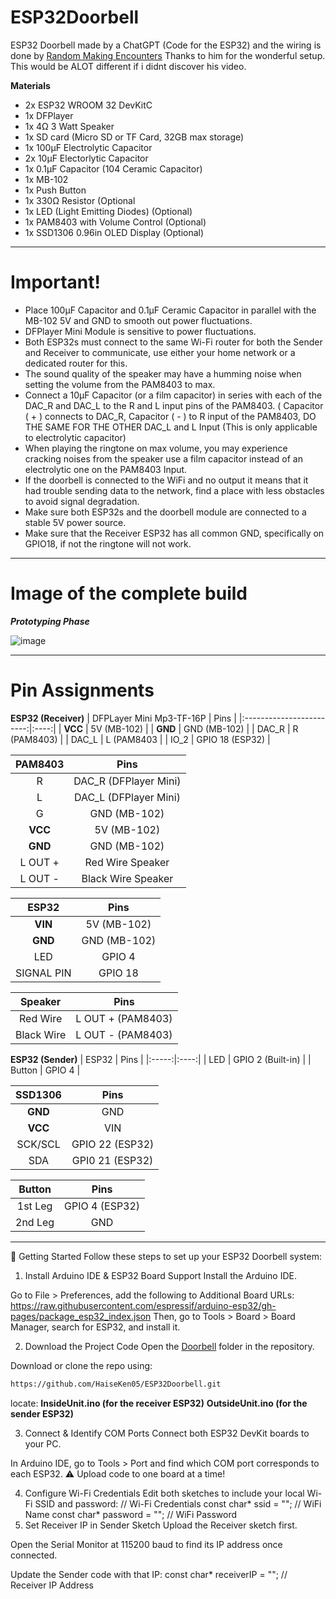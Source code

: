 # ESP32Doorbell
ESP32 Doorbell made by a ChatGPT (Code for the ESP32) and the wiring is done by [Random Making Encounters](https://www.youtube.com/watch?v=44uBA2G4OIQ&t=416s) Thanks to him for the wonderful setup. This would be ALOT different if i didnt discover his video.

**Materials**
-  2x ESP32 WROOM 32 DevKitC
-  1x DFPlayer
-  1x 4Ω 3 Watt Speaker
-  1x SD card (Micro SD or TF Card, 32GB max storage)
-  1x 100µF Electrolytic Capacitor
-  2x 10µF Electorlytic Capacitor
-  1x 0.1µF Capacitor (104 Ceramic Capacitor)
-  1x MB-102
-  1x Push Button
-  1x 330Ω Resistor (Optional
-  1x LED (Light Emitting Diodes) (Optional)
-  1x PAM8403 with Volume Control (Optional)
-  1x SSD1306 0.96in OLED Display (Optional)

-------------------------------------------------------------------------------------------

# Important!
-  Place 100µF Capacitor and 0.1µF Ceramic Capacitor in parallel with the MB-102 5V and GND to smooth out power fluctuations.
-  DFPlayer Mini Module is sensitive to power fluctuations.
-  Both ESP32s must connect to the same Wi-Fi router for both the Sender and Receiver to communicate, use either your home network or a dedicated router for this.
-  The sound quality of the speaker may have a humming noise when setting the volume from the PAM8403 to max.
-  Connect a 10µF Capacitor (or a film capacitor) in series with each of the DAC_R and DAC_L to the R and L input pins of the PAM8403. ( Capacitor ( + ) connects to DAC_R, Capacitor ( - ) to R input of the PAM8403, DO THE SAME FOR THE OTHER DAC_L and L Input (This is only applicable to electrolytic capacitor)
-  When playing the ringtone on max volume, you may experience cracking noises from the speaker use a film capacitor instead of an electrolytic one on the PAM8403 Input.
-  If the doorbell is connected to the WiFi and no output it means that it had trouble sending data to the network, find a place with less obstacles to avoid signal degradation.
-  Make sure both ESP32s and the doorbell module are connected to a stable 5V power source.
-  Make sure that the Receiver ESP32 has all common GND, specifically on GPIO18, if not the ringtone will not work.

-------------------------------------------------------------------------------------------

# Image of the complete build 

***Prototyping Phase***

![image](https://github.com/user-attachments/assets/1e092382-ff64-4710-b704-97ecce082e1b)

-------------------------------------------------------------------------------------------

# Pin Assignments

**ESP32 (Receiver)**
| DFPLayer Mini Mp3-TF-16P | Pins |
|:------------------------:|:----:|
| **VCC** | 5V (MB-102) |
| **GND** | GND (MB-102) |
| DAC_R | R (PAM8403) |
| DAC_L | L (PAM8403 |
| IO_2 | GPIO 18 (ESP32) | 

| PAM8403 | Pins |
|:-------:|:----:|
| R | DAC_R (DFPlayer Mini) |
| L | DAC_L (DFPlayer Mini) |
| G | GND (MB-102) |
| **VCC** | 5V (MB-102) | 
| **GND** | GND (MB-102) | 
| L OUT + | Red Wire Speaker | 
| L OUT - | Black Wire Speaker | 

| ESP32 | Pins |
|:-----:|:----:|
| **VIN** | 5V (MB-102) |
| **GND** | GND (MB-102) | 
| LED | GPIO 4 |
| SIGNAL PIN | GPIO 18 |

| Speaker | Pins |
|:-------:|:----:|
| Red Wire | L OUT + (PAM8403) | 
| Black Wire | L OUT - (PAM8403) | 

**ESP32 (Sender)**
| ESP32 | Pins |
|:-----:|:----:|
| LED | GPIO 2 (Built-in) |
| Button | GPIO 4 |

| SSD1306 | Pins |
|:-------:|:----:|
| **GND** | GND |
| **VCC** | VIN | 
| SCK/SCL | GPIO 22 (ESP32) | 
| SDA | GPI0 21 (ESP32) | 

| Button | Pins |
|:------:|:----:|
| 1st Leg | GPIO 4 (ESP32) | 
| 2nd Leg | GND | 


-------------------------------------------------------------------------------------------
🚀 Getting Started
Follow these steps to set up your ESP32 Doorbell system:

1. Install Arduino IDE & ESP32 Board Support
Install the Arduino IDE.

Go to File > Preferences, add the following to Additional Board URLs:
https://raw.githubusercontent.com/espressif/arduino-esp32/gh-pages/package_esp32_index.json
Then, go to Tools > Board > Board Manager, search for ESP32, and install it.

2. Download the Project Code
Open the [Doorbell](https://github.com/HaiseKen05/ESP32Doorbell/tree/main/Doorbell) folder in the repository.

Download or clone the repo using:

```bash
https://github.com/HaiseKen05/ESP32Doorbell.git
```
locate: 
**InsideUnit.ino (for the receiver ESP32)**
**OutsideUnit.ino (for the sender ESP32)**

3. Connect & Identify COM Ports
Connect both ESP32 DevKit boards to your PC.

In Arduino IDE, go to Tools > Port and find which COM port corresponds to each ESP32.
⚠️ Upload code to one board at a time!

4. Configure Wi-Fi Credentials
Edit both sketches to include your local Wi-Fi SSID and password:
// Wi-Fi Credentials
const char* ssid = ""; // WiFi Name
const char* password = ""; // WiFi Password
5. Set Receiver IP in Sender Sketch
Upload the Receiver sketch first.

Open the Serial Monitor at 115200 baud to find its IP address once connected.

Update the Sender code with that IP:
const char* receiverIP = ""; // Receiver IP Address 

